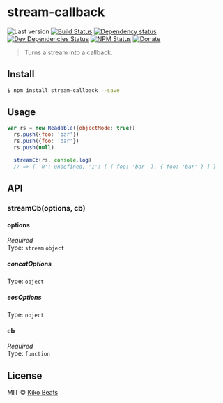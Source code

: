 # stream-callback

![Last version](https://img.shields.io/github/tag/Kikobeats/stream-callback.svg?style=flat-square)
[![Build Status](http://img.shields.io/travis/Kikobeats/stream-callback/master.svg?style=flat-square)](https://travis-ci.org/Kikobeats/stream-callback)
[![Dependency status](http://img.shields.io/david/Kikobeats/stream-callback.svg?style=flat-square)](https://david-dm.org/Kikobeats/stream-callback)
[![Dev Dependencies Status](http://img.shields.io/david/dev/Kikobeats/stream-callback.svg?style=flat-square)](https://david-dm.org/Kikobeats/stream-callback#info=devDependencies)
[![NPM Status](http://img.shields.io/npm/dm/stream-callback.svg?style=flat-square)](https://www.npmjs.org/package/stream-callback)
[![Donate](https://img.shields.io/badge/donate-paypal-blue.svg?style=flat-square)](https://paypal.me/Kikobeats)

> Turns a stream into a callback.

## Install

```bash
$ npm install stream-callback --save
```

## Usage

```js
var rs = new Readable({objectMode: true})
  rs.push({foo: 'bar'})
  rs.push({foo: 'bar'})
  rs.push(null)

  streamCb(rs, console.log)
  // => { '0': undefined, '1': [ { foo: 'bar' }, { foo: 'bar' } ] }
```

## API

### streamCb(options, cb)

#### options

*Required*<br>
Type: `stream` `object`

##### concatOptions

Type: `object`

##### eosOptions

Type: `object`

#### cb

*Required*<br>
Type: `function`

## License

MIT © [Kiko Beats](http://kikobeats.com)
